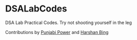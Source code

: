 # DSALabCodes
DSA Lab Practical Codes. 
Try not shooting yourself in the leg

Contributions by [Punjabi Power](https://github.com/Orion-Pax01) and [Harshan Bing](https://github.com/Harshan-Attar)
